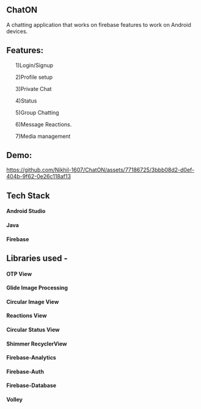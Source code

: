 <h2 align="centre"> ChatON </h2>
A chatting application that works on firebase features to work on Android devices.

<h2 align="centre"> Features: </h2>
<ul>1)Login/Signup</ul>
<ul>2)Profile setup</ul>
<ul>3)Private Chat</ul>
<ul>4)Status</ul>
<ul>5)Group Chatting</ul>
<ul>6)Message Reactions.</ul>
<ul>7)Media management</ul>

<h2 align="centre"> Demo: </h2>

https://github.com/Nikhil-1607/ChatON/assets/77186725/3bbb08d2-d0ef-404b-9f62-0e26c118af13


<h2 align="centre"> Tech Stack </h2>
<h4>Android Studio</h4>
<h4>Java</h4>
<h4>Firebase</h4>

<h2 align="centre"> Libraries used - </h2>
<h4>OTP View</h4>
<h4>Glide Image Processing</h4>
<h4>Circular Image View</h4>
<h4>Reactions View</h4>
<h4>Circular Status View</h4>
<h4>Shimmer RecyclerView</h4>
<h4>Firebase-Analytics</h4>
<h4>Firebase-Auth</h4>
<h4>Firebase-Database</h4>
<h4>Volley</h4>

